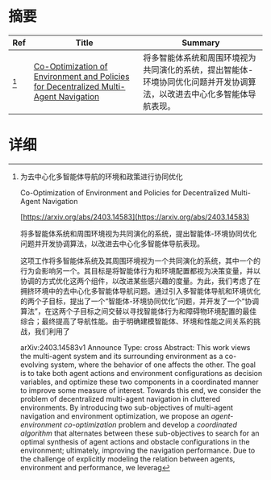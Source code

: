 # 摘要

| Ref | Title | Summary |
| --- | --- | --- |
| [^1] | [Co-Optimization of Environment and Policies for Decentralized Multi-Agent Navigation](https://arxiv.org/abs/2403.14583) | 将多智能体系统和周围环境视为共同演化的系统，提出智能体-环境协同优化问题并开发协调算法，以改进去中心化多智能体导航表现。 |

# 详细

[^1]: 为去中心化多智能体导航的环境和政策进行协同优化

    Co-Optimization of Environment and Policies for Decentralized Multi-Agent Navigation

    [https://arxiv.org/abs/2403.14583](https://arxiv.org/abs/2403.14583)

    将多智能体系统和周围环境视为共同演化的系统，提出智能体-环境协同优化问题并开发协调算法，以改进去中心化多智能体导航表现。

    

    这项工作将多智能体系统及其周围环境视为一个共同演化的系统，其中一个的行为会影响另一个。其目标是将智能体行为和环境配置都视为决策变量，并以协调的方式优化这两个组件，以改进某些感兴趣的度量。为此，我们考虑了在拥挤环境中的去中心化多智能体导航问题。通过引入多智能体导航和环境优化的两个子目标，提出了一个“智能体-环境协同优化”问题，并开发了一个“协调算法”，在这两个子目标之间交替以寻找智能体行为和障碍物环境配置的最佳综合；最终提高了导航性能。由于明确建模智能体、环境和性能之间关系的挑战，我们利用了

    arXiv:2403.14583v1 Announce Type: cross  Abstract: This work views the multi-agent system and its surrounding environment as a co-evolving system, where the behavior of one affects the other. The goal is to take both agent actions and environment configurations as decision variables, and optimize these two components in a coordinated manner to improve some measure of interest. Towards this end, we consider the problem of decentralized multi-agent navigation in cluttered environments. By introducing two sub-objectives of multi-agent navigation and environment optimization, we propose an $\textit{agent-environment co-optimization}$ problem and develop a $\textit{coordinated algorithm}$ that alternates between these sub-objectives to search for an optimal synthesis of agent actions and obstacle configurations in the environment; ultimately, improving the navigation performance. Due to the challenge of explicitly modeling the relation between agents, environment and performance, we leverag
    

